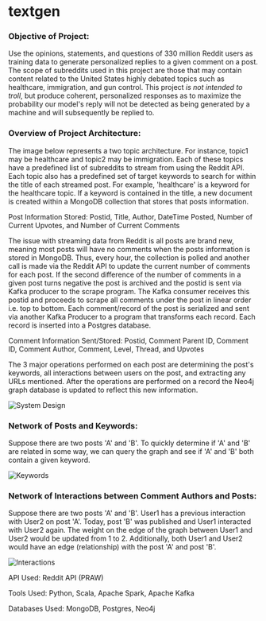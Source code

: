 # textgen

### Objective of Project:

Use the opinions, statements, and questions of 330 million Reddit users as training data to generate personalized replies to a given comment on a post. The scope of subreddits used in this project are those that may contain content related to the United States highly debated topics such as healthcare, immigration, and gun control. This project *is not intended to troll*, but produce coherent, personalized responses as to maximize the probability our model's reply will not be detected as being generated by a machine and will subsequently be replied to. 

### Overview of Project Architecture:

The image below represents a two topic architecture. For instance, topic1 may be healthcare and topic2 may be immigration. Each of these topics have a predefined list of subreddits to stream from using the Reddit API. Each topic also has a predefined set of target keywords to search for within the title of each streamed post. For example, 'healthcare' is a keyword for the healthcare topic. If a keyword is contained in the title, a new document is created within a MongoDB collection that stores that posts information. 

Post Information Stored: Postid, Title, Author, DateTime Posted, Number of Current Upvotes, and Number of Current Comments

The issue with streaming data from Reddit is all posts are brand new, meaning most posts will have no comments when the posts information is stored in MongoDB. Thus, every hour, the collection is polled and another call is made via the Reddit API to update the current number of comments for each post. If the second difference of the number of comments in a given post turns negative the post is archived and the postid is sent via Kafka producer to the scrape program. The Kafka consumer receives this postid and proceeds to scrape all comments under the post in linear order i.e. top to bottom. Each comment/record of the post is serialized and sent via another Kafka Producer to a program that transforms each record. Each record is inserted into a Postgres database.

Comment Information Sent/Stored: Postid, Comment Parent ID, Comment ID, Comment Author, Comment, Level, Thread, and Upvotes

The 3 major operations performed on each post are determining the post's keywords, all interactions between users on the post, and extracting any URLs mentioned. After the operations are performed on a record the Neo4j graph database is updated to reflect this new information. 


![System Design](https://user-images.githubusercontent.com/32493141/54935725-e7d21a80-4eee-11e9-8db9-7632947d5f07.PNG)

### Network of Posts and Keywords:

Suppose there are two posts 'A' and 'B'. To quickly determine if 'A' and 'B' are related in some way, we can query the graph and see if 'A' and 'B' both contain a given keyword. 

![Keywords](https://user-images.githubusercontent.com/32493141/54936446-7dba7500-4ef0-11e9-80d9-40b6f025661e.PNG)

### Network of Interactions between Comment Authors and Posts:


Suppose there are two posts 'A' and 'B'. User1 has a previous interaction with User2 on post 'A'. Today, post 'B' was published and User1 interacted with User2 again. The weight on the edge of the graph between User1 and User2 would be updated from 1 to 2. Additionally, both User1 and User2 would have an edge (relationship) with the post 'A' and post 'B'. 


![Interactions](https://user-images.githubusercontent.com/32493141/54939356-67afb300-4ef6-11e9-902a-1fa85d44fd61.PNG)

API Used: Reddit API (PRAW)

Tools Used: Python, Scala, Apache Spark, Apache Kafka

Databases Used: MongoDB, Postgres, Neo4j
